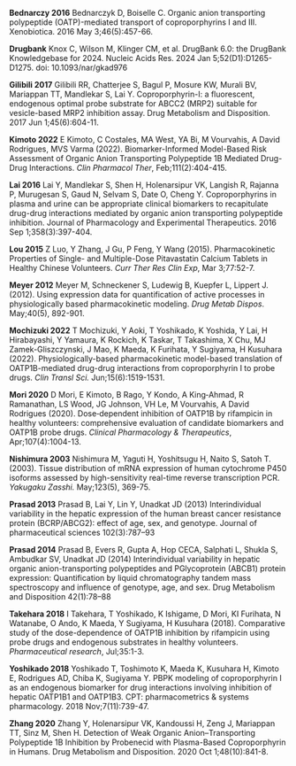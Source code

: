 
**Bednarczy 2016** Bednarczyk D, Boiselle C. Organic anion transporting polypeptide (OATP)-mediated transport of coproporphyrins I and III. Xenobiotica. 2016 May 3;46(5):457-66.

**Drugbank** Knox C, Wilson M, Klinger CM, et al. DrugBank 6.0: the DrugBank Knowledgebase for 2024. Nucleic Acids Res. 2024 Jan 5;52(D1):D1265-D1275. doi: 10.1093/nar/gkad976

**Gilibili 2017** Gilibili RR, Chatterjee S, Bagul P, Mosure KW, Murali BV, Mariappan TT, Mandlekar S, Lai Y. Coproporphyrin-I: a fluorescent, endogenous optimal probe substrate for ABCC2 (MRP2) suitable for vesicle-based MRP2 inhibition assay. Drug Metabolism and Disposition. 2017 Jun 1;45(6):604-11.

**Kimoto 2022** E Kimoto, C Costales, MA West, YA Bi, M Vourvahis, A David Rodrigues, MVS Varma (2022). Biomarker-Informed Model-Based Risk Assessment of Organic Anion Transporting Polypeptide 1B Mediated Drug-Drug Interactions. *Clin Pharmacol Ther*, Feb;111(2):404-415.

**Lai 2016** Lai Y, Mandlekar S, Shen H, Holenarsipur VK, Langish R, Rajanna P, Murugesan S, Gaud N, Selvam S, Date O, Cheng Y. Coproporphyrins in plasma and urine can be appropriate clinical biomarkers to recapitulate drug-drug interactions mediated by organic anion transporting polypeptide inhibition. Journal of Pharmacology and Experimental Therapeutics. 2016 Sep 1;358(3):397-404.

**Lou 2015** Z Luo, Y Zhang, J Gu, P Feng, Y Wang (2015). Pharmacokinetic Properties of Single- and Multiple-Dose Pitavastatin Calcium Tablets in Healthy Chinese Volunteers. *Curr Ther Res Clin Exp*, Mar 3;77:52-7.

**Meyer 2012** Meyer M, Schneckener S, Ludewig B, Kuepfer L, Lippert J. (2012). Using expression data for quantification of active processes in physiologically based pharmacokinetic modeling. *Drug Metab Dispos*. May;40(5), 892-901.

**Mochizuki 2022** T Mochizuki, Y Aoki, T Yoshikado, K Yoshida, Y Lai, H Hirabayashi, Y Yamaura, K Rockich, K Taskar, T Takashima, X Chu, MJ Zamek-Gliszczynski, J Mao, K Maeda, K Furihata, Y Sugiyama, H Kusuhara (2022). Physiologically-based pharmacokinetic model-based translation of OATP1B-mediated drug-drug interactions from coproporphyrin I to probe drugs. *Clin Transl Sci.* Jun;15(6):1519-1531. 

**Mori 2020** D Mori, E Kimoto, B Rago, Y Kondo, A King‐Ahmad, R Ramanathan, LS Wood, JG Johnson, VH Le, M Vourvahis, A David Rodrigues (2020). Dose‐dependent inhibition of OATP1B by rifampicin in healthy volunteers: comprehensive evaluation of candidate biomarkers and OATP1B probe drugs. *Clinical Pharmacology & Therapeutics*, Apr;107(4):1004-13.

**Nishimura 2003** Nishimura M, Yaguti H, Yoshitsugu H, Naito S, Satoh T. (2003). Tissue distribution of mRNA expression of human cytochrome P450 isoforms assessed by high-sensitivity real-time reverse transcription PCR. *Yakugaku Zasshi.* May;123(5), 369-75.

**Prasad 2013** Prasad B, Lai Y, Lin Y, Unadkat JD (2013) Interindividual variability in the hepatic expression of the human breast cancer resistance protein (BCRP/ABCG2): effect of age, sex, and genotype. Journal of pharmaceutical sciences 102(3):787–93

**Prasad 2014** Prasad B, Evers R, Gupta A, Hop CECA, Salphati L, Shukla S, Ambudkar SV, Unadkat JD (2014) Interindividual variability in hepatic organic anion-transporting polypeptides and PGlycoprotein (ABCB1) protein expression: Quantification by liquid chromatography tandem mass spectroscopy and influence of genotype, age, and sex. Drug Metabolism and Disposition 42(1):78–88

**Takehara 2018** I Takehara, T Yoshikado, K Ishigame, D Mori, KI Furihata, N Watanabe, O Ando, K Maeda, Y Sugiyama, H Kusuhara (2018). Comparative study of the dose-dependence of OATP1B inhibition by rifampicin using probe drugs and endogenous substrates in healthy volunteers. *Pharmaceutical research*, Jul;35:1-3.

**Yoshikado 2018** Yoshikado T, Toshimoto K, Maeda K, Kusuhara H, Kimoto E, Rodrigues AD, Chiba K, Sugiyama Y. PBPK modeling of coproporphyrin I as an endogenous biomarker for drug interactions involving inhibition of hepatic OATP1B1 and OATP1B3. CPT: pharmacometrics & systems pharmacology. 2018 Nov;7(11):739-47.

**Zhang 2020** Zhang Y, Holenarsipur VK, Kandoussi H, Zeng J, Mariappan TT, Sinz M, Shen H. Detection of Weak Organic Anion–Transporting Polypeptide 1B Inhibition by Probenecid with Plasma-Based Coproporphyrin in Humans. Drug Metabolism and Disposition. 2020 Oct 1;48(10):841-8.


